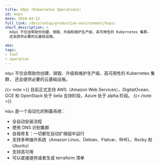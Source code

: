 ```yaml
---
title: kOps (Kubernetes Operations)
id: kops
date: 2018-04-12
full_link: /docs/setup/production-environment/kops/
short_description: >
  kOps 不仅会帮助你创建、销毁、升级和维护生产级、高可用性的 Kubernetes 集群，
  还会提供必要的云基础设施。

aka: 
tags:
- tool
- operation
---
```


`kOps` 不仅会帮助你创建、销毁、升级和维护生产级、高可用性的 Kubernetes 集群，
还会提供必要的云基础设施。


{{< note >}}
目前正式支持 AWS（Amazon Web Services），DigitalOcean、GCE 和 OpenStack
处于 beta 支持阶段，Azure 处于 alpha 阶段。
{{< /note >}}

`kOps` 是一个自动化的制备系统：
  * 全自动安装流程
  * 使用 DNS 识别集群
  * 自我修复：一切都在自动扩缩组中运行
  * 支持多种操作系统（Amazon Linux、Debian、Flatcar、RHEL、Rocky 和 Ubuntu）
  * 支持高可用
  * 可以直接提供或者生成 terraform 清单